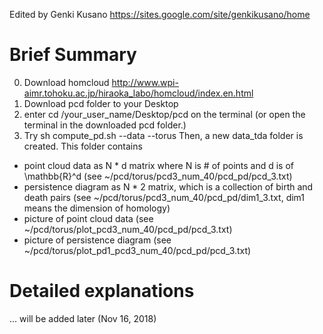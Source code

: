 Edited by Genki Kusano https://sites.google.com/site/genkikusano/home

# Brief Summary
0. Download homcloud http://www.wpi-aimr.tohoku.ac.jp/hiraoka_labo/homcloud/index.en.html
1. Download pcd folder to your Desktop
2. enter cd /your_user_name/Desktop/pcd on the terminal
   (or open the terminal in the downloaded pcd folder.)
3. Try sh compute_pd.sh --data --torus
Then, a new data_tda folder is created.
This folder contains 
- point cloud data as N * d matrix where N is # of points and d is of \mathbb{R}^d
  (see ~/pcd/torus/pcd3_num_40/pcd_pd/pcd_3.txt)
- persistence diagram as N * 2 matrix, which is a collection of birth and death pairs
  (see ~/pcd/torus/pcd3_num_40/pcd_pd/dim1_3.txt, dim1 means the dimension of homology)
- picture of point cloud data
  (see ~/pcd/torus/plot_pcd3_num_40/pcd_pd/pcd_3.txt)
- picture of persistence diagram
  (see ~/pcd/torus/plot_pd1_pcd3_num_40/pcd_pd/pcd_3.txt)

# Detailed explanations
... will be added later (Nov 16, 2018)
